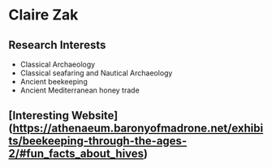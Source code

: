 # Claire Zak

## Research Interests
* Classical Archaeology
* Classical seafaring and Nautical Archaeology
* Ancient beekeeping
* Ancient Mediterranean honey trade

## [Interesting Website] (https://athenaeum.baronyofmadrone.net/exhibits/beekeeping-through-the-ages-2/#fun_facts_about_hives)